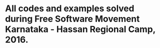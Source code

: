 # All codes and examples solved during Free Software Movement Karnataka - Hassan Regional Camp, 2016.

